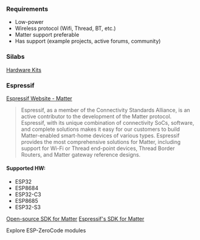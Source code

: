 ### Requirements
- Low-power
- Wireless protocol (Wifi, Thread, BT, etc.)
- Matter support preferable
- Has support (example projects, active forums, community)

### Silabs

[Hardware Kits](https://www.silabs.com/wireless/matter?tab=kits#kits)

### Espressif

[Espressif Website - Matter](https://www.espressif.com/en/solutions/device-connectivity/esp-matter-solution)

> Espressif, as a member of the Connectivity Standards Alliance, is an active contributor to the development of the Matter protocol. Espressif, with its unique combination of connectivity SoCs, software, and complete solutions makes it easy for our customers to build Matter-enabled smart-home devices of various types. Espressif provides the most comprehensive solutions for Matter, including support for Wi-Fi or Thread end-point devices, Thread Border Routers, and Matter gateway reference designs.

#### Supported HW:
- ESP32
- ESP8684
- ESP32-C3
- ESP8685
- ESP32-S3

[Open-source SDK for Matter](https://github.com/project-chip/connectedhomeip)
[Espressif's SDK for Matter](https://github.com/espressif/esp-matter)

Explore ESP-ZeroCode modules